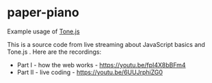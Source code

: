 # paper-piano
Example usage of [Tone.js](https://tonejs.github.io/)

This is a source code from live streaming about JavaScript basics and Tone.js . Here are the recordings:
* Part I - how the web works - https://youtu.be/fpI4X8bBFm4
* Part II - live coding - https://youtu.be/6UUJrphiZG0

